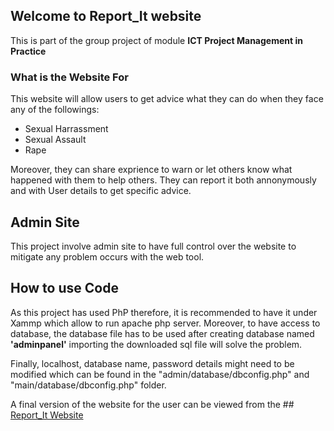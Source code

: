 ## Welcome to Report_It website

This is part of the group project of module **ICT Project Management in Practice**
### What is the Website For
This website will allow users to get advice what they can do when they face any of the followings:

- Sexual Harrassment
- Sexual Assault
- Rape

Moreover, they can share exprience to warn or let others know what happened with them to help others.
They can report it both annonymously and with User details to get specific advice.

## Admin Site
This project involve admin site to have full control over the website to mitigate any problem occurs with the web tool.

## How to use Code
As this project has used PhP therefore, it is recommended to have it under Xammp which allow to run apache php server.
Moreover, to have access to database, the database file has to be used after creating database named **'adminpanel'** importing the downloaded sql file will solve the problem.


Finally, localhost, database name, password details might need to be modified which can be found in the "admin/database/dbconfig.php" and "main/database/dbconfig.php" folder.

A final version of the website for the user can be viewed from the ## [Report_It Website](https://courseworkreport.000webhostapp.com/)

